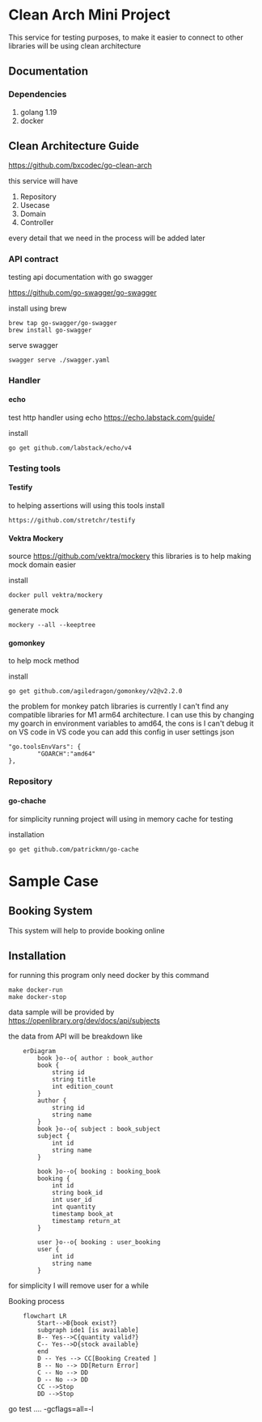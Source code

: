 # Clean Arch Mini Project

This service for testing purposes, to make it easier to connect to other libraries will be using clean architecture

## Documentation
### Dependencies
1. golang 1.19
2. docker

## Clean Architecture Guide
https://github.com/bxcodec/go-clean-arch

this service will have
1. Repository
2. Usecase
3. Domain
4. Controller

every detail that we need in the process will be added later

### API contract

testing api documentation with go swagger

https://github.com/go-swagger/go-swagger

install using brew

```
brew tap go-swagger/go-swagger
brew install go-swagger
```

serve swagger
```
swagger serve ./swagger.yaml
```

### Handler
#### echo
test http handler using echo
https://echo.labstack.com/guide/

install
```
go get github.com/labstack/echo/v4
````

### Testing tools
#### Testify
to helping assertions will using this tools
install
```
https://github.com/stretchr/testify
```

#### Vektra Mockery
source https://github.com/vektra/mockery
this libraries is to help making mock domain easier

install
```
docker pull vektra/mockery
```

generate mock
```
mockery --all --keeptree
```

#### gomonkey
to help mock method

install
```
go get github.com/agiledragon/gomonkey/v2@v2.2.0
```

the problem for monkey patch libraries is currently I can't find any compatible libraries for M1 arm64 architecture.
I can use this by changing my goarch in environment variables to amd64, the cons is I can't debug it on VS code
in VS code you can add this config in user settings json
```
"go.toolsEnvVars": {
        "GOARCH":"amd64"
},
```



### Repository
#### go-chache
for simplicity running project will using in memory cache for testing

installation
```
go get github.com/patrickmn/go-cache
```




# Sample Case
## Booking System
This system will help to provide booking online

## Installation
for running this program only need docker by this command
```
make docker-run
make docker-stop
```

data sample will be provided by
https://openlibrary.org/dev/docs/api/subjects


the data from API will be breakdown like
```mermaid
    erDiagram
        book }o--o{ author : book_author
        book {
            string id
            string title
            int edition_count
        }
        author {
            string id
            string name
        }
        book }o--o{ subject : book_subject
        subject {
            int id
            string name
        }

        book }o--o{ booking : booking_book
        booking {
            int id
            string book_id
            int user_id
            int quantity
            timestamp book_at
            timestamp return_at
        }

        user }o--o{ booking : user_booking
        user {
            int id
            string name
        }
```
for simplicity I will remove user for a while

Booking process
```mermaid
    flowchart LR
        Start-->B{book exist?}
        subgraph ide1 [is available]
        B-- Yes-->C{quantity valid?}
        C-- Yes-->D{stock available}
        end
        D -- Yes --> CC[Booking Created ]
        B -- No --> DD[Return Error]
        C -- No --> DD
        D -- No --> DD
        CC -->Stop
        DD -->Stop

```


go test .\... -gcflags=all=-l
